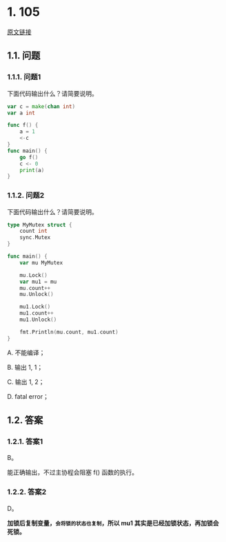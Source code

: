 # 1. 105

[原文链接](https://www.topgoer.cn/docs/gomianshiti/mian105)

## 1.1. 问题

### 1.1.1. 问题1

下面代码输出什么？请简要说明。

```go
var c = make(chan int)
var a int

func f() {
    a = 1
    <-c
}
func main() {
    go f()
    c <- 0
    print(a)
}
```

### 1.1.2. 问题2

下面代码输出什么？请简要说明。

```go
type MyMutex struct {
    count int
    sync.Mutex
}

func main() {
    var mu MyMutex

    mu.Lock()
    var mu1 = mu
    mu.count++
    mu.Unlock()

    mu1.Lock()
    mu1.count++
    mu1.Unlock()

    fmt.Println(mu.count, mu1.count)
}
```

A. 不能编译；

B. 输出 1, 1；

C. 输出 1, 2；

D. fatal error；

## 1.2. 答案

### 1.2.1. 答案1

B。

能正确输出，不过主协程会阻塞 f() 函数的执行。

### 1.2.2. 答案2

D。

**加锁后复制变量，`会将锁的状态也复制`，所以 mu1 其实是已经加锁状态，再加锁会死锁。**